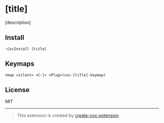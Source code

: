 # [title]

[description]

## Install

`:CocInstall [title]`

## Keymaps

`nmap <silent> <C-l> <Plug>(coc-[title]-keymap)`

## License

MIT

---

> This extension is created by [create-coc-extension](https://github.com/fannheyward/create-coc-extension)
